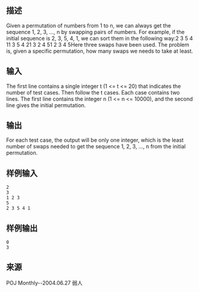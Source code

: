 ## 描述


Given a permutation of numbers from 1 to n, we can always get the sequence 1, 2, 3, ..., n by swapping pairs of numbers. For example, if the initial sequence is 2, 3, 5, 4, 1, we can sort them in the following way:2 3 5 4 11 3 5 4 21 3 2 4 51 2 3 4 5Here three swaps have been used. The problem is, given a specific permutation, how many swaps we needs to take at least. 

## 输入


The first line contains a single integer t (1 <= t <= 20) that indicates the number of test cases. Then follow the t cases. Each case contains two lines. The first line contains the integer n (1 <= n <= 10000), and the second line gives the initial permutation.

## 输出


For each test case, the output will be only one integer, which is the least number of swaps needed to get the sequence 1, 2, 3, ..., n from the initial permutation. 

## 样例输入


```
2
3
1 2 3
5
2 3 5 4 1
```


## 样例输出


```
0
3
```


## 来源


POJ Monthly--2004.06.27 弱人

